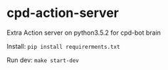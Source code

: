 # cpd-action-server

Extra Action server on python3.5.2 for cpd-bot brain

Install:
``pip install requirerments.txt``

Run dev:
``make start-dev``
